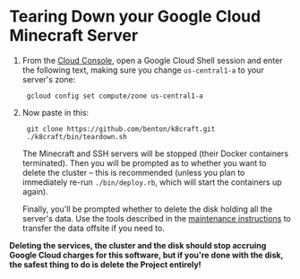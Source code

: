 Tearing Down your Google Cloud Minecraft Server
======

1. From the [Cloud Console][1], open a Google Cloud Shell session and enter the following text, making sure you change `us-central1-a` to your server's zone:

        gcloud config set compute/zone us-central1-a

2. Now paste in this:

        git clone https://github.com/benton/k8craft.git
        ./k8craft/bin/teardown.sh

    The Minecraft and SSH servers will be stopped (their Docker containers terminated). Then you will be prompted as to whether you want to delete the cluster – this is recommended (unless you plan to immediately re-run `./bin/deploy.rb`, which will start the containers up again).

    Finally, you'll be prompted whether to delete the disk holding all the server's data. Use the tools described in the [maintenance instructions][2] to transfer the data offsite if you need to.

**Deleting the services, the cluster and the disk should stop accruing Google Cloud charges for this software, but if you're done with the disk, the safest thing to do is delete the Project entirely!**

[1]:https://console.cloud.google.com/home/dashboard
[2]:https://github.com/benton/k8craft/blob/master/doc/maintenance.md
